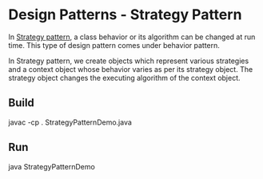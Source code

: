 # Design Patterns - Strategy Pattern
 
In [Strategy pattern](http://www.tutorialspoint.com/design_pattern/strategy_pattern.htm), a class behavior or its algorithm can be changed at run time. This type of design pattern comes under behavior pattern.

In Strategy pattern, we create objects which represent various strategies and a context object whose behavior varies as per its strategy object. The strategy object changes the executing algorithm of the context object.

## Build

javac -cp . StrategyPatternDemo.java

## Run

java StrategyPatternDemo